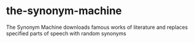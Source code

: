 the-synonym-machine
===================

The Synonym Machine downloads famous works of literature and replaces specified parts of speech with random synonyms
